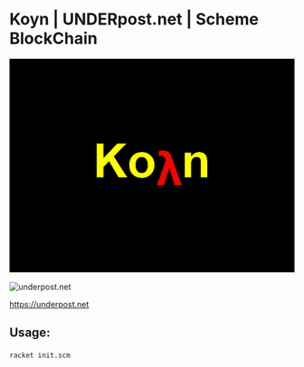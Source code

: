 # Koyn | UNDERpost.net | Scheme BlockChain


![koyn](https://github.com/underpostnet/koyn/raw/master/src/assets/koyn.png)


![underpost.net](https://underpost.net/underpost-social.jpg)


https://underpost.net


## Usage:


`racket init.scm`
